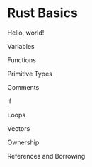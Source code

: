 # Rust Basics

Hello, world!

Variables

Functions

Primitive Types

Comments

if

Loops

Vectors

Ownership

References and Borrowing


